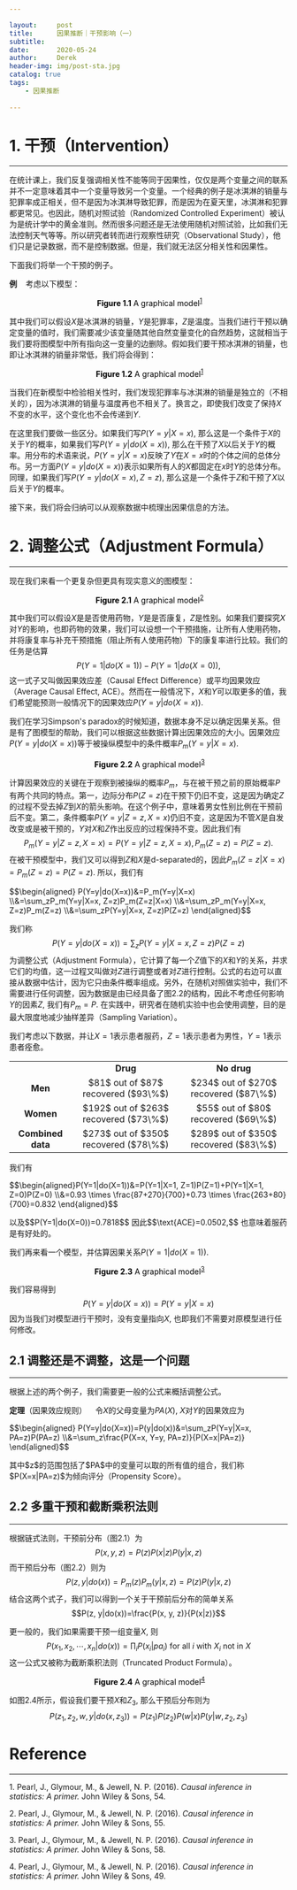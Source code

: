 ```yaml
---

layout:     post
title:      因果推断｜干预影响（一）
subtitle:   
date:       2020-05-24
author:     Derek
header-img: img/post-sta.jpg
catalog: true
tags:
    - 因果推断
    
---
```


# 1. 干预（Intervention）
***

在统计课上，我们反复强调相关性不能等同于因果性，仅仅是两个变量之间的联系并不一定意味着其中一个变量导致另一个变量。一个经典的例子是冰淇淋的销量与犯罪率成正相关，但不是因为冰淇淋导致犯罪，而是因为在夏天里，冰淇淋和犯罪都更常见。也因此，随机对照试验（Randomized Controlled Experiment）被认为是统计学中的黄金准则。然而很多问题还是无法使用随机对照试验，比如我们无法控制天气等等。所以研究者转而进行观察性研究（Observational Study），他们只是记录数据，而不是控制数据。但是，我们就无法区分相关性和因果性。

下面我们将举一个干预的例子。

**例**&nbsp;&nbsp;&nbsp; 考虑以下模型：
<center>
    <img style="rgba(34,36,38,.08)"
    src="https://tva1.sinaimg.cn/large/007S8ZIlgy1gesp3xv8zfj30e60e4q3c.jpg" alt>
    <div style="display: inline-block; color: #000; padding: 0px;"><b>Figure 1.1</b> A graphical model<sup><a href="#footnote-1">1</a></sup></div>
</center>

其中我们可以假设$X$是冰淇淋的销量，$Y$是犯罪率，$Z$是温度。当我们进行干预以确定变量的值时，我们需要减少该变量随其他自然变量变化的自然趋势，这就相当于我们要将图模型中所有指向这一变量的边删除。假如我们要干预冰淇淋的销量，也即让冰淇淋的销量非常低，我们将会得到：

<center>
    <img style="rgba(34,36,38,.08)"
    src="https://tva1.sinaimg.cn/large/007S8ZIlgy1gesplhqc8aj30e60e474l.jpg" alt>
    <div style="display: inline-block; color: #000; padding: 0px;"><b>Figure 1.2</b> A graphical model<sup><a href="#footnote-1">1</a></sup></div>
</center>

当我们在新模型中检验相关性时，我们发现犯罪率与冰淇淋的销量是独立的（不相关的），因为冰淇淋的销量与温度再也不相关了。换言之，即使我们改变了保持$X$不变的水平，这个变化也不会传递到$Y.$

在这里我们要做一些区分。如果我们写$P(Y=y|X=x),$ 那么这是一个条件于$X$的关于$Y$的概率，如果我们写$P(Y=y|do(X=x)),$ 那么在干预了$X$以后关于$Y$的概率。用分布的术语来说，$P(Y=y|X=x)$反映了$Y$在$X=x$时的个体之间的总体分布。另一方面$P(Y=y|do(X=x))$表示如果所有人的$X$都固定在$x$时$Y$的总体分布。同理，如果我们写$P(Y=y|do(X=x), Z=z),$ 那么这是一个条件于$Z$和干预了$X$以后关于$Y$的概率。

接下来，我们将会归纳可以从观察数据中梳理出因果信息的方法。

# 2. 调整公式（Adjustment Formula）
***

现在我们来看一个更复杂但更具有现实意义的图模型：

<center>
    <img style="rgba(34,36,38,.08)"
    src="https://tva1.sinaimg.cn/large/007S8ZIlgy1gesqaqsl79j30e40e60t4.jpg" alt>
    <div style="display: inline-block; color: #000; padding: 0px;"><b>Figure 2.1</b> A graphical model<sup><a href="#footnote-2">2</a></sup></div>
</center>

其中我们可以假设$X$是是否使用药物，$Y$是是否康复，$Z$是性别。如果我们要探究$X$对$Y$的影响，也即药物的效果，我们可以设想一个干预措施，让所有人使用药物，并将康复率与补充干预措施（阻止所有人使用药物）下的康复率进行比较。我们的任务是估算$$P(Y=1|do(X=1))-P(Y=1|do(X=0)),$$ 这一式子又叫做因果效应差（Causal Effect Difference）或平均因果效应（Average Causal Effect, ACE）。然而在一般情况下，$X$和$Y$可以取更多的值，我们希望能预测一般情况下的因果效应$P(Y=y|do(X=x)).$

我们在学习Simpson's paradox的时候知道，数据本身不足以确定因果关系。但是有了图模型的帮助，我们可以根据这些数据计算出因果效应的大小。因果效应$P(Y=y|do(X=x))$等于被操纵模型中的条件概率$P_m(Y=y|X=x).$ 

<center>
    <img style="rgba(34,36,38,.08)"
    src="https://tva1.sinaimg.cn/large/007S8ZIlgy1geu18ca57rj30fi0fkmxl.jpg" alt>
    <div style="display: inline-block; color: #000; padding: 0px;"><b>Figure 2.2</b> A graphical model<sup><a href="#footnote-3">3</a></sup></div>
</center>

计算因果效应的关键在于观察到被操纵的概率$P_m$，与在被干预之前的原始概率$P$有两个共同的特点。第一，边际分布$P(Z=z)$在干预下仍旧不变，这是因为确定$Z$的过程不受去掉$Z$到$X$的箭头影响。在这个例子中，意味着男女性别比例在干预前后不变。第二，条件概率$P(Y=y|Z=z, X=x)$仍旧不变，这是因为不管$X$是自发改变或是被干预的，$Y$对$X$和$Z$作出反应的过程保持不变。因此我们有$$P_m(Y=y|Z=z, X=x)=P(Y=y|Z=z, X=x), P_m(Z=z)=P(Z=z).$$ 在被干预模型中，我们又可以得到$Z$和$X$是d-separated的，因此$P_m(Z=z|X=x)=P_m(Z=z)=P(Z=z).$ 所以，我们有
<body>
<p>
$$\begin{aligned}
P(Y=y|do(X=x))&=P_m(Y=y|X=x)
\\&=\sum_zP_m(Y=y|X=x, Z=z)P_m(Z=z|X=x)
\\&=\sum_zP_m(Y=y|X=x, Z=z)P_m(Z=z)
\\&=\sum_zP(Y=y|X=x, Z=z)P(Z=z)
\end{aligned}$$
</p>
</body>

我们称$$P(Y=y|do(X=x))=\sum_zP(Y=y|X=x, Z=z)P(Z=z)$$为调整公式（Adjustment Formula），它计算了每一个$Z$值下的$X$和$Y$的关系，并求它们的均值，这一过程又叫做对$Z$进行调整或者对$Z$进行控制。公式的右边可以直接从数据中估计，因为它只由条件概率组成。另外，在随机对照做实验中，我们不需要进行任何调整，因为数据是由已经具备了图2.2的结构，因此不考虑任何影响$Y$的因素$Z,$ 我们有$P_m=P.$ 在实践中，研究者在随机实验中也会使用调整，目的是最大限度地减少抽样差异（Sampling Variation）。

我们考虑以下数据，并让$X=1$表示患者服药，$Z=1$表示患者为男性，$Y=1$表示患者痊愈。

<center>
<table frame="void">
  <tbody>
    <tr>
      <td align="center"></td>
      <td align="center"><b>Drug</b></td>
      <td align="center"><b>No drug</b></td>
    </tr>
    <tr>
      <td align="center"><b>Men</b></td>
      <td align="center">$81$ out of $87$ recovered ($93\%$)</td>
      <td align="center">$234$ out of $270$ recovered ($87\%$)</td>
    </tr>
    <tr>
      <td align="center"><b>Women</b></td>
      <td align="center">$192$ out of $263$ recovered ($73\%$)</td>
      <td align="center">$55$ out of $80$ recovered ($69\%$)</td>
    </tr>
    <tr>
      <td align="center"><b>Combined data</b></td>
      <td align="center">$273$ out of $350$ recovered ($78\%$)</td>
      <td align="center">$289$ out of $350$ recovered ($83\%$)</td>
    </tr>
  </tbody>
</table>
</center>

我们有
<body>
<p>
$$\begin{aligned}P(Y=1|do(X=1))&=P(Y=1|X=1, Z=1)P(Z=1)+P(Y=1|X=1, Z=0)P(Z=0)
\\&=0.93 \times \frac{87+270}{700}+0.73 \times \frac{263+80}{700}=0.832
\end{aligned}$$
</p>
</body>以及$$P(Y=1|do(X=0))=0.7818$$ 因此$$\text{ACE}=0.0502,$$ 也意味着服药是有好处的。

我们再来看一个模型，并估算因果关系$P(Y=1|do(X=1)).$

<center>
    <img style="rgba(34,36,38,.08)"
    src="
https://tva1.sinaimg.cn/large/007S8ZIlgy1gexbilevhtj30da08yaa8.jpg" alt>
    <div style="display: inline-block; color: #000; padding: 0px;"><b>Figure 2.3</b> A graphical model<sup><a href="#footnote-3">3</a></sup></div>
</center>

我们容易得到$$P(Y=y|do(X=x))=P(Y=y|X=x)$$因为当我们对模型进行干预时，没有变量指向$X,$ 也即我们不需要对原模型进行任何修改。

## 2.1 调整还是不调整，这是一个问题
***
根据上述的两个例子，我们需要更一般的公式来概括调整公式。

**定理**（因果效应规则）&nbsp;&nbsp;&nbsp; 令$X$的父母变量为$PA(X),$ $X$对$Y$的因果效应为
<body>
<p>
$$\begin{aligned}
P(Y=y|do(X=x))=P(y|do(x))&=\sum_zP(Y=y|X=x, PA=z)P(PA=z)
\\&=\sum_z\frac{P(X=x, Y=y, PA=z)}{P(X=x|PA=z)}
\end{aligned}$$
</p>
</body>
其中$z$的范围包括了$PA$中的变量可以取的所有值的组合，我们称$P(X=x|PA=z)$为倾向评分（Propensity Score）。

## 2.2 多重干预和截断乘积法则
***

根据链式法则，干预前分布（图2.1）为$$P(x, y, z)=P(z)P(x|z)P(y|x, z)$$而干预后分布（图2.2）则为$$P(z, y|do(x))=P_m(z)P_m(y|x, z)=P(z)P(y|x, z)$$结合这两个式子，我们可以得到一个关于干预前后分布的简单关系$$P(z, y|do(x))=\frac{P(x, y, z)}{P(x|z)}$$

更一般的，我们如果需要干预一组变量$X,$ 则$$P(x_1, x_2, \cdots, x_n|do(x))=\prod_i P(x_i|pa_i)\ \text{for all}\ i\ \text{with}\ X_i\ \text{not in}\ X$$这一公式又被称为截断乘积法则（Truncated Product Formula）。

<center>
    <img style="rgba(34,36,38,.08)"
    src="https://tva1.sinaimg.cn/large/007S8ZIlgy1gf48vj5ac0j30ds0aagm4.jpg" alt>
    <div style="display: inline-block; color: #000; padding: 0px;"><b>Figure 2.4</b> A graphical model<sup><a href="#footnote-4">4</a></sup></div>
</center>

如图2.4所示，假设我们要干预$X$和$Z_3,$ 那么干预后分布则为$$P(z_1, z_2, w, y|do(x, z_3))=P(z_1)P(z_2)P(w|x)P(y|w, z_2, z_3)$$

# Reference
***
<p id="footnote-1">1. Pearl, J., Glymour, M., & Jewell, N. P. (2016). <i>Causal inference in statistics: A primer.</i> John Wiley & Sons, 54.
<p id="footnote-2">2. Pearl, J., Glymour, M., & Jewell, N. P. (2016). <i>Causal inference in statistics: A primer.</i> John Wiley & Sons, 55.
<p id="footnote-3">3. Pearl, J., Glymour, M., & Jewell, N. P. (2016). <i>Causal inference in statistics: A primer.</i> John Wiley & Sons, 58.
<p id="footnote-4">4. Pearl, J., Glymour, M., & Jewell, N. P. (2016). <i>Causal inference in statistics: A primer.</i> John Wiley & Sons, 49.